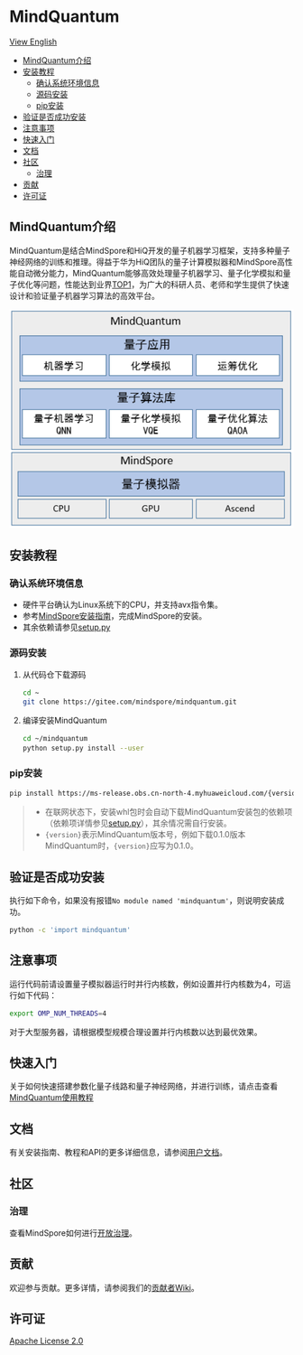 # MindQuantum

[View English](./README.md)

<!-- TOC --->

- [MindQuantum介绍](#mindquantum介绍)
- [安装教程](#安装教程)
    - [确认系统环境信息](#确认系统环境信息)
    - [源码安装](#源码安装)
    - [pip安装](#pip安装)
- [验证是否成功安装](#验证是否成功安装)
- [注意事项](#注意事项)
- [快速入门](#快速入门)
- [文档](#文档)
- [社区](#社区)
    - [治理](#治理)
- [贡献](#贡献)
- [许可证](#许可证)

<!-- /TOC -->

## MindQuantum介绍

MindQuantum是结合MindSpore和HiQ开发的量子机器学习框架，支持多种量子神经网络的训练和推理。得益于华为HiQ团队的量子计算模拟器和MindSpore高性能自动微分能力，MindQuantum能够高效处理量子机器学习、量子化学模拟和量子优化等问题，性能达到业界[TOP1](https://gitee.com/mindspore/mindquantum/tree/master/tutorials/benchmarks)，为广大的科研人员、老师和学生提供了快速设计和验证量子机器学习算法的高效平台。

<img src="docs/MindQuantum-architecture.png" alt="MindQuantum Architecture" width="600"/>

## 安装教程

### 确认系统环境信息

- 硬件平台确认为Linux系统下的CPU，并支持avx指令集。
- 参考[MindSpore安装指南](https://www.mindspore.cn/install)，完成MindSpore的安装。
- 其余依赖请参见[setup.py](https://gitee.com/mindspore/mindquantum/blob/master/setup.py)

### 源码安装

1. 从代码仓下载源码

    ```bash
    cd ~
    git clone https://gitee.com/mindspore/mindquantum.git
    ```

2. 编译安装MindQuantum

    ```bash
    cd ~/mindquantum
    python setup.py install --user
    ```

### pip安装

```bash
pip install https://ms-release.obs.cn-north-4.myhuaweicloud.com/{version}/MindQuantum/x86_64/mindquantum-{version}-py3-none-any.whl --trusted-host ms-release.obs.cn-north-4.myhuaweicloud.com -i https://pypi.tuna.tsinghua.edu.cn/simple
```

> - 在联网状态下，安装whl包时会自动下载MindQuantum安装包的依赖项（依赖项详情参见[setup.py](https://gitee.com/mindspore/mindquantum/blob/master/setup.py)），其余情况需自行安装。
> - `{version}`表示MindQuantum版本号，例如下载0.1.0版本MindQuantum时，`{version}`应写为0.1.0。  

## 验证是否成功安装

执行如下命令，如果没有报错`No module named 'mindquantum'`，则说明安装成功。

```bash
python -c 'import mindquantum'
```
## 注意事项

运行代码前请设置量子模拟器运行时并行内核数，例如设置并行内核数为4，可运行如下代码：

```bash
export OMP_NUM_THREADS=4
```

对于大型服务器，请根据模型规模合理设置并行内核数以达到最优效果。

## 快速入门

关于如何快速搭建参数化量子线路和量子神经网络，并进行训练，请点击查看[MindQuantum使用教程](https://www.mindspore.cn/tutorial/training/zh-CN/master/advanced_use/quantum_neural_network.html)

## 文档

有关安装指南、教程和API的更多详细信息，请参阅[用户文档](https://gitee.com/mindspore/docs)。

## 社区

### 治理

查看MindSpore如何进行[开放治理](https://gitee.com/mindspore/community/blob/master/governance.md)。

## 贡献

欢迎参与贡献。更多详情，请参阅我们的[贡献者Wiki](https://gitee.com/mindspore/mindspore/blob/master/CONTRIBUTING.md)。

## 许可证

[Apache License 2.0](LICENSE)

